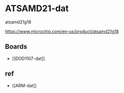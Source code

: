 
# ATSAMD21-dat

atsamd21g18

https://www.microchip.com/en-us/product/atsamd21g18

## Boards 

- [[DOD1107-dat]]


## ref 

- [[ARM-dat]]